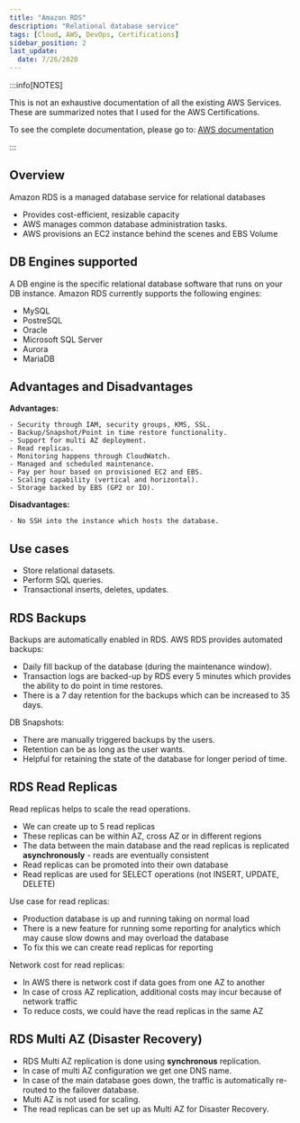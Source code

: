 ```yaml
---
title: "Amazon RDS"
description: "Relational database service"
tags: [Cloud, AWS, DevOps, Certifications]
sidebar_position: 2
last_update:
  date: 7/26/2020
---
```



:::info[NOTES]

This is not an exhaustive documentation of all the existing AWS Services. These are summarized notes that I used for the AWS Certifications.

To see the complete documentation, please go to: [AWS documentation](https://docs.aws.amazon.com/)

:::

## Overview

Amazon RDS is a managed database service for relational databases

- Provides cost-efficient, resizable capacity
- AWS manages common database administration tasks.
- AWS provisions an EC2 instance behind the scenes and EBS Volume

## DB Engines supported

A DB engine is the specific relational database software that runs on your DB instance. Amazon RDS currently supports the following engines:

- MySQL
- PostreSQL
- Oracle
- Microsoft SQL Server
- Aurora
- MariaDB

## Advantages and Disadvantages

**Advantages:**

    - Security through IAM, security groups, KMS, SSL.
    - Backup/Snapshot/Point in time restore functionality.
    - Support for multi AZ deployment.
    - Read replicas.
    - Monitoring happens through CloudWatch.
    - Managed and scheduled maintenance.
    - Pay per hour based on provisioned EC2 and EBS.
    - Scaling capability (vertical and horizontal).
    - Storage backed by EBS (GP2 or IO).

**Disadvantages:**

    - No SSH into the instance which hosts the database.


## Use cases

- Store relational datasets.
- Perform SQL queries.
- Transactional inserts, deletes, updates.

## RDS Backups

Backups are automatically enabled in RDS. AWS RDS provides automated backups:

- Daily fill backup of the database (during the maintenance window).
- Transaction logs are backed-up by RDS every 5 minutes which provides the ability to do point in time restores.
- There is a 7 day retention for the backups which can be increased to 35 days.

DB Snapshots:

- There are manually triggered backups by the users.
- Retention can be as long as the user wants.
- Helpful for retaining the state of the database for longer period of time.

## RDS Read Replicas

Read replicas helps to scale the read operations.

- We can create up to 5 read replicas
- These replicas can be within AZ, cross AZ or in different regions
- The data between the main database and the read replicas is replicated **asynchronously** - reads are eventually consistent
- Read replicas can be promoted into their own database
- Read replicas are used for SELECT operations (not INSERT, UPDATE, DELETE)

Use case for read replicas:

- Production database is up and running taking on normal load
- There is a new feature for running some reporting for analytics which may cause slow downs and may overload the database
- To fix this we can create read replicas for reporting

Network cost for read replicas:

- In AWS there is network cost if data goes from one AZ to another
- In case of cross AZ replication, additional costs may incur because of network traffic
- To reduce costs, we could have the read replicas in the same AZ

## RDS Multi AZ (Disaster Recovery)

- RDS Multi AZ replication is done using **synchronous** replication.
- In case of multi AZ configuration we get one DNS name.
- In case of the main database goes down, the traffic is automatically re-routed to the failover database.
- Multi AZ is not used for scaling.
- The read replicas can be set up as Multi AZ for Disaster Recovery.

 
